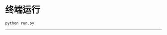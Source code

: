 # 终端运行

```shell
python run.py
```
*****************************************************************************************************************************************************************************************************